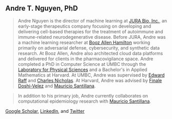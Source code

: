 ## Andre T. Nguyen, PhD

>Andre Nguyen is the director of machine learning at [JURA Bio, Inc.](https://www.jurabio.com), an early-stage therapeutics company focusing on developing and delivering cell-based therapies for the treatment of autoimmune and immune-related neurodegenerative disease. Before JURA, Andre was a machine learning researcher at [Booz Allen Hamilton](https://www.boozallen.com) working primarily on adversarial defense, cybersecurity, and synthetic data research. At Booz Allen, Andre also architected cloud data platforms and delivered for clients in the pharmacovigilance space. Andre completed a PhD in Computer Science at UMBC through the [Laboratory for Physical Sciences](https://www.lps.umd.edu) and a Bachelor's in Applied Mathematics at Harvard. At UMBC, Andre was supervised by [Edward Raff](https://www.edwardraff.com) and [Charles Nicholas](https://www.csee.umbc.edu/people/faculty/charles-nicholas/). At Harvard, Andre was advised by [Finale Doshi-Velez](https://finale.seas.harvard.edu) and [Mauricio Santillana](https://scholar.harvard.edu/msantillana/bio).

>In addition to his primary job, Andre currently collaborates on computational epidemiology research with [Mauricio Santillana](https://scholar.harvard.edu/msantillana/bio).

[Google Scholar](https://scholar.google.com/citations?user=gVzxOBAAAAAJ), [LinkedIn](https://www.linkedin.com/in/andrenguyen1/), and [Twitter](https://twitter.com/AndreNguyen16)
